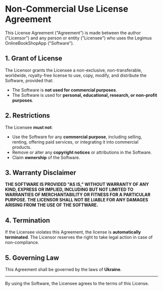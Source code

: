 # Non-Commercial Use License Agreement

This License Agreement ("Agreement") is made between the author ("Licensor") and any person or entity ("Licensee") who uses the Legimus OnlineBookShopApp ("Software").

## 1. Grant of License
The Licensor grants the Licensee a non-exclusive, non-transferable, worldwide, royalty-free license to use, copy, modify, and distribute the Software, provided that:

- The Software is **not used for commercial purposes**.
- The Software is used for **personal, educational, research, or non-profit purposes**.

## 2. Restrictions
The Licensee **must not**:

- Use the Software for any **commercial purpose**, including selling, renting, offering paid services, or integrating it into commercial products.
- Remove or alter any **copyright notices** or attributions in the Software.
- Claim **ownership** of the Software.

## 3. Warranty Disclaimer
**THE SOFTWARE IS PROVIDED "AS IS," WITHOUT WARRANTY OF ANY KIND, EXPRESS OR IMPLIED, INCLUDING BUT NOT LIMITED TO WARRANTIES OF MERCHANTABILITY OR FITNESS FOR A PARTICULAR PURPOSE. THE LICENSOR SHALL NOT BE LIABLE FOR ANY DAMAGES ARISING FROM THE USE OF THE SOFTWARE.**

## 4. Termination
If the Licensee violates this Agreement, the license is **automatically terminated**. The Licensor reserves the right to take legal action in case of non-compliance.

## 5. Governing Law
This Agreement shall be governed by the laws of **Ukraine**.

---

By using the Software, the Licensee agrees to the terms of this License.
